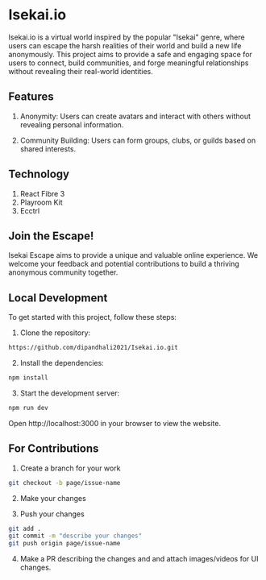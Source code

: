 #    Isekai.io

Isekai.io is a virtual world inspired by the popular "Isekai" genre, where users can escape the harsh realities of their world and build a new life anonymously.  This project aims to provide a safe and engaging space for users to connect, build communities, and forge meaningful relationships without revealing their real-world identities.

## Features
1) Anonymity: Users can create avatars and interact with others without revealing personal information.

2) Community Building: Users can form groups, clubs, or guilds based on shared interests.

## Technology
1) React Fibre 3
2) Playroom Kit
3) Ecctrl

## Join the Escape!

Isekai Escape aims to provide a unique and valuable online experience. We welcome your feedback and potential contributions to build a thriving anonymous community together.



## Local Development

To get started with this project, follow these steps:

1. Clone the repository:
```bash
https://github.com/dipandhali2021/Isekai.io.git
```

2.	Install the dependencies:
```bash
npm install
```

3.	Start the development server:
```bash
npm run dev
```

Open http://localhost:3000 in your browser to view the website.



## For Contributions

1. Create a branch for your work
```bash
git checkout -b page/issue-name
```

2. Make your changes

3. Push your changes
```bash
git add .
git commit -m "describe your changes"
git push origin page/issue-name
```

4. Make a PR describing the changes and and attach images/videos for UI changes.




